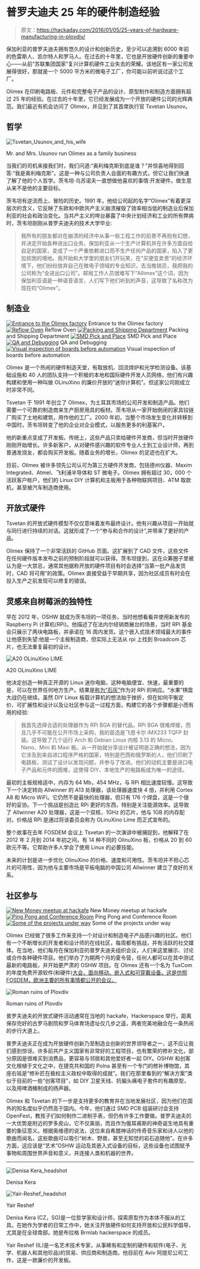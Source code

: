 # 普罗夫迪夫 25 年的硬件制造经验

> 原文：<https://hackaday.com/2016/01/05/25-years-of-hardware-manufacturing-in-plovdiv/>

保加利亚的普罗夫迪夫拥有悠久的设计和创新历史，至少可以追溯到 6000 年前的色雷斯人、凯尔特人和罗马人。在过去的十年里，它也是开放硬件创新的重要中心——从前“苏联集团国家”复兴计算机硬件工业失去的荣耀。该地区有一家公司发展得很好，那就是一个 5000 平方米的微电子工厂，你可能以前听说过这个工厂。

Olimex 在印刷电路板、元件和完整电子产品的设计、原型制作和制造方面拥有超过 25 年的经验。在过去的十年里，它已经发展成为一个开放的硬件公司的光辉典范。我们最近有机会访问了 Olimex，并见到了其首席执行官 Tsvetan Usunov。

## 哲学

![Tsvetan_Usunov_and_his_wife](img/3af6376b790faac32873c3724af62cf5.png)

Mr. and Mrs. Usunov run Olimex as a family business

当我们的司机来接我们时，我们问道:“奥利梅克斯到底是谁？”并惊喜地得到回答:“我是奥利梅克斯”。这是一种与公司负责人会面的有趣方式，但它让我们快速了解了他的个人哲学。茨韦坦·乌苏诺夫一直想做他喜欢的事情:开发硬件。做生意从来不是他的主要目标。

茨韦坦有逆流而上、冒险的历史。1991 年，他给公司起的名字“Olimex”有着更深层次的含义，它反映了东欧和中欧共产主义崩溃摧毁了效率相当低的制造业后保加利亚的社会和政治变化。当共产主义的垮台暴露了中央计划经济和工业的所有弊病时，茨韦坦刚刚从普罗夫迪夫的技术大学毕业:

> 我所有的朋友都对在崩溃的经济中从事一些工程工作的前景不再抱有幻想，并决定开始各种进出口业务。保加利亚从一个生产计算机并在许多方面自给自足的国家，变成了一个严重依赖进口而不生产任何产品的国家，陷入了更加贫困的境地。我开始和大学里的朋友们开玩笑，在“买便宜卖贵”的经济环境下，他们纷纷放弃自己在微电子领域的专业知识，去当推销员，我把我的公司称为“全进出口公司”。邮局工作人员很难写下“Allimex”这个词，因为保加利亚语是一种语音语言，人们写下他们听到的声音，这导致了名称改为现在的“Olimex”。

## 制造业

 [![Entrance to the Olimex factory](img/c63442d1deeea7acd9bd29ab3e6f4737.png "image13")](https://hackaday.com/2016/01/05/25-years-of-hardware-manufacturing-in-plovdiv/image13-2/) Entrance to the Olimex factory [![Reflow Oven](img/2825ea95b93e2b4a9d6c1a2b0217c226.png "image41")](https://hackaday.com/2016/01/05/25-years-of-hardware-manufacturing-in-plovdiv/image41/) Reflow Oven [![Packing and Shipping Department](img/d58849d792d7d8e308b44547f63b059d.png "image42")](https://hackaday.com/2016/01/05/25-years-of-hardware-manufacturing-in-plovdiv/image42/) Packing and Shipping Department [![SMD Pick and Place](img/f55ec3ae9b83f96f8034166b8c121763.png "image04")](https://hackaday.com/2016/01/05/25-years-of-hardware-manufacturing-in-plovdiv/image04/) SMD Pick and Place [![QA and Debugging](img/1d5608b6c9f38dc4a00449fabca2ec03.png "image15")](https://hackaday.com/2016/01/05/25-years-of-hardware-manufacturing-in-plovdiv/image15-4/) QA and Debugging [![Visual inspection of boards before automation](img/61adf0af90dc4fd7249d6d481ffc4df0.png "image34")](https://hackaday.com/2016/01/05/25-years-of-hardware-manufacturing-in-plovdiv/image34/) Visual inspection of boards before automation

Olimex 是一个热闹的硬件制造天堂，有取放机、回流焊炉和光学检测设备。该基础设施和 40 人的团队支持一个积极的本地和国际硬件开发人员网络，他们有兴趣构建和使用一种叫做 OLinuXino 的廉价开放的“迷你计算机”。但这家公司刚成立时非常不同。

Tsvetan 于 1991 年创立了 Olimex，为土耳其市场的公司开发和制造产品。他们需要一个可靠的制造商来生产厨房用具的板材。茨韦坦从一家开始倒闭的家具铰链厂购买了土地和建筑，用作他的工厂。2000 年初，当整个市场发生变化并转移到中国时，茨韦坦转变了他的企业对企业模式，以服务更多的利基客户。

他的新重点变成了开发板。传统上，这些产品只卖给硬件开发商，但当时开放硬件刚刚开始增长。许多新客户，从对硬件感兴趣的软件专业人士到工业设计师，再到普通发烧友，都会购买开发板。随着业务的增长，Olimex 的足迹也在扩大。

目前，Olimex 被许多领先公司认可为第三方硬件开发商，包括德州仪器、Maxim Integrated、Atmel、飞利浦半导体和 ST 微电子。Olimex 拥有超过 30，000 个活跃客户帐户，他们的 Linux DIY 计算机和主板用于各种物联网项目、ATM 取款机，甚至被汽车制造商使用。

## 开放式硬件

Tsvetan 的开放式硬件模型不仅仅意味着发布最终设计。他有兴趣从项目一开始就与同行进行持续的对话。这就形成了一个“参与和合作的设计”,并带来了更好的产品。

Olimex 保持了一个非常活跃的 GitHub 页面。这扩展到了 CAD 文件，这些文件在任何硬件版本发布之前的预制阶段就可以获得。茨韦坦提到，这在众筹圈子里被认为是一大禁忌，通常其他据称开放的硬件项目有时会选择“当第一批产品发货时，CAD 将可用”的政策。Olimex 直接受益于早期共享，因为社区成员有时会在投入生产之前发现可以修复的错误。

## 灵感来自树莓派的独特性

早在 2012 年，OSHW 就成为茨韦坦的一项任务，当时他想看看并使用新发布的 Raspberry Pi 计算机(RPi)。他描述了在法内尔经销商展台的场景，当时 RPI 基金会只展示了两块电路板，并承诺在 16 周内发货。这个嵌入式技术领域最大的事件让他感到失望:他是一个主板制造商，但实际上无法从 rpi 上找到 Broadcom 芯片，也无法重复最初的设计。

![A20 OLinuXino LIME](img/a7d84b377b7f26b2c02568e27f7ace59.png)

A20 OLinuXino LIME

他决定创造一种真正开源的 Linux 迷你电脑，这种电脑便宜、快速，最重要的是，可以在世界任何地方生产。结果是[称为“石灰”](https://www.olimex.com/Products/OLinuXino/A20/A20-OLinuXino-LIME/open-source-hardware)作为对 RPi 的响应。“水果”棋盘大战仍在继续。虽然 DIY Linux 板载计算机的想法始于挫折，但在如何平衡定价、可扩展性和设计以及让社区参与这一过程方面，构建它的各个步骤都是小而有用的经验:

> 我首先选择合适的处理器作为 RPi BGA 的替代品，RPi BGA 很难焊接，而且几乎不可能在公开市场上采购，我的首选是飞思卡尔 iMX233 TQFP 封装。这导致了几个运行 Arch 和 Debian Linux 内核 3.13 的 Micro、Nano、Mini 和 Maxi 板。从一开始就分享设计被证明是正确的想法，因为它涉及到来自进口程序严格的国家，特别是巴西和俄罗斯的人，他们印刷了电路板，测试了设计以发现问题，并参与了改进。他们的动机主要是进口电子产品和元件的困难，这使得 DIY、本地生产的电路板成为唯一的途径。

最初的主板规格适中，内存为 64 Mb，454 MHz，与 RPi 相比速度较慢。这导致下一个决定转向 Allwinner 的 A13 处理器，该处理器速度快 4 倍，并利用 Cortex A8 和 Micro WiFi。它仍然不是最快的处理器，但只有 176 个焊盘，这是一个很好的妥协。下一个挑战是创造比 RPi 更好的东西，特别是关注能源效率。这导致了 Allwinner A20 处理器，这是一个双核，1GHz 的芯片，他与 1GB 的内存配对。价格战 RPi 是通过将该委员会称为 OLinuXino Lime 而正式宣布的。

整个故事在去年 FOSDEM 会议上 Tsvetan 的一次演讲中被捕捉到，他解释了在 2012 年 2 月到 2014 年初之间，有 14 种不同的 OlinuXino 板，价格从 20 到 60 欧元不等。它帮助许多人学会了使用 Linux 的必要技能。

未来的计划是进一步优化 OlinuXino 的价格、速度和可用性。茨韦坦并不担心芯片的可用性，因为他与主要市场是平板电脑的中国公司 Allwinner 建立了良好的关系。

## 社区参与

 [![New Money meetup at hackafe](img/2b0f98b5789462cc0f11ade492c6bc4b.png "image02")](https://hackaday.com/2016/01/05/25-years-of-hardware-manufacturing-in-plovdiv/image02/) New Money meetup at hackafe [![Ping Pong and Conference Room](img/752f8aee1c6b3e21c979e45518c22c5d.png "image08")](https://hackaday.com/2016/01/05/25-years-of-hardware-manufacturing-in-plovdiv/image08/) Ping Pong and Conference Room [![Some of the projects under way](img/28d1001bf72178839a6140e9c3e3fa08.png "image09")](https://hackaday.com/2016/01/05/25-years-of-hardware-manufacturing-in-plovdiv/image09/) Some of the projects under way

Olimex 已经做了很多工作来支持一个对设计和制造电子产品感兴趣的社区。他们有一个不断增长的开发者和设计师的在线社区，每周都有挑战，并有活跃的社交媒体。在当地，他们每月在保加利亚的普罗夫迪夫组织会议，人们来这里展示、讨论或合作各种硬件项目。他们举办了为期两个月的夏令营，任何人都可以在其中测试最新的电路板，并开始更严肃的 OSHW 项目。在 Olimex 还有一个名为 TuxCom 的年度免费开源软件(和硬件)[大会，面向移动、嵌入式和可穿戴设备。这是仿照 FOSDEM，欧洲主要的所有事情都公开的会议。](http://tuxcon.mobi)

![Roman ruins of Plovdiv](img/a17ce26462fca3d969bbff050e9c6794.png)

Roman ruins of Plovdiv

普罗夫迪夫的开放式硬件活动通常在当地的 hackafe，Hackerspace 举行，距离保存完好的古罗马剧院和罗马体育场遗址仅几步之遥，两者完美地融合在一条热闹的步行大道上。

普罗夫迪夫正在成为开放硬件创新乃至制造业创新的世界领导者之一，这不应让我们感到惊讶。许多前共产主义国家有非常好的工程项目，也有繁荣的修补文化，部分原因是很难买到消费品，更容易与邻居和其他爱好者一起 DIY。OSHW 和创客文化根植于文化之中，在捷克共和国的 Polna 甚至有一个专门的修补博物馆，其座右铭是“修补匠在极权主义政权中取得的成就”。我们在那里看到的“解决方案”类似于目前的一些“创客项目”，如 DIY 卫星天线、抗偏头痛电子套件的有趣原型，以及用啤酒桶制成的扬声器。

Olimex 和 Tsvetan 的下一步是支持更多的教育并在当地发展社区，因为他们在国外的知名度似乎仍然高于国内。今年，他们通过 SMD PCB 组装研讨会支持 OpenFest，教孩子们如何制作二进制手表，但仍有许多工作要做。普罗夫迪夫的一大优势是附近的罗多皮山，它不仅美丽，而且作为俄耳甫斯的神奇诞生地具有重要的象征意义。根据奥维德的说法，这位来自希腊神话的传奇音乐家和诗人以他的歌曲而闻名，这些歌曲可以吸引“树木、野兽，甚至无知觉的岩石追随他”。在许多方面，这应该是“艺术”OSHW 运动及其嵌入式设备的目标，这些设备也试图赋予事物和周围世界声音和意义，并连接人类和机器的世界。

* * *

![Denisa Kera_headshot](img/e088b4d11b2bc32c6eead4f5d3b75051.png)

Denisa Kera

![Yair-Reshef_headshot](img/27a518e92f958b22f8c9f6103aef73c9.png)

Yair Reshef

Denisa Kera (CZ，SG)是一位哲学家和设计师，探索原型作为本体不服从的工具。在她作为学者的日常工作中，她关注开放硬件如何支持开放和公民科学倡导，尤其是在全球南部。她是布拉格 Brmlab hackerspace 的成员。

Yair Reshef (IL)是一名艺术技术专家，从事稀有和定制的硬件和软件(电子、光学、机器人和其他珍品)的贸易、供应商和制造商。他目前在 Aviv 阿提尼公司工作，这是一款廉价的开发板。